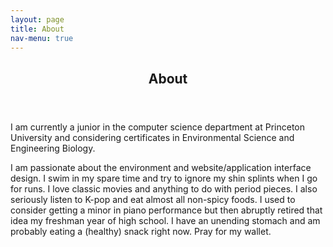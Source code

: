 ```yaml
---
layout: page
title: About
nav-menu: true
---
```


<!-- Main -->
<div id="main" class="alt">

<!-- One -->
<section id="one">
	<div class="inner">
		<header class="major">
			<h1>About</h1>
		</header>

<!-- two columns -->
<div class="row">
	<div class="6u 12u$(small)">
		<p>I am currently a junior in the computer science department at Princeton University and considering certificates in Environmental Science and Engineering Biology.
</p>
	</div>
	<div class="6u$ 12u$(small)">
		<p>I am passionate about the environment and website/application interface design. I swim in my spare time and try to ignore my shin splints when I go for runs. I love classic movies and anything to do with period pieces. I also seriously listen to K-pop and eat almost all non-spicy foods. I used to consider getting a minor in piano performance but then abruptly retired that idea my freshman year of high school. I have an unending stomach and am probably eating a (healthy) snack right now. Pray for my wallet.</p>
	</div>
</div>

</div>
</section>
</div>
